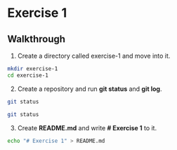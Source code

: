 # Exercise 1

## Walkthrough
1. Create a directory called exercise-1 and move into it.
```bash
mkdir exercise-1
cd exercise-1
```
2. Create a repository and run **git status** and **git log**.
```bash
git status
```
```bash
git status
```
3. Create **README.md** and write **# Exercise 1** to it.
```bash
echo "# Exercise 1" > README.md
```
